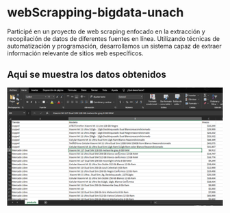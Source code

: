 # webScrapping-bigdata-unach
Participé en un proyecto de web scraping enfocado en la extracción y recopilación de datos de diferentes fuentes en línea. Utilizando técnicas de automatización y programación, desarrollamos un sistema capaz de extraer información relevante de sitios web específicos.

## Aqui se muestra los datos obtenidos
![Detalle csv](scraping_products.png)

